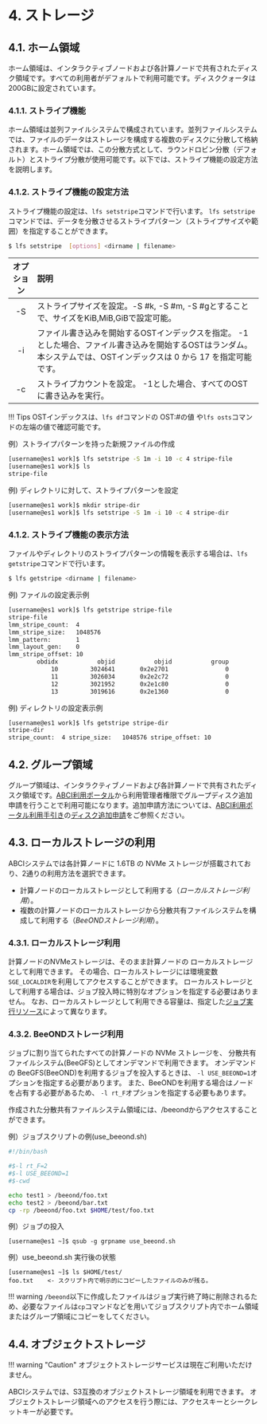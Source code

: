 # 4. ストレージ

## 4.1. ホーム領域

ホーム領域は、インタラクティブノードおよび各計算ノードで共有されたディスク領域です。すべての利用者がデフォルトで利用可能です。ディスククォータは200GBに設定されています。

### 4.1.1. ストライプ機能

ホーム領域は並列ファイルシステムで構成されています。並列ファイルシステムでは、ファイルのデータはストレージを構成する複数のディスクに分散して格納されます。ホーム領域では、この分散方式として、ラウンドロビン分散（デフォルト）とストライプ分散が使用可能です。以下では、ストライプ機能の設定方法を説明します。

### 4.1.2. ストライプ機能の設定方法

ストライプ機能の設定は、```lfs setstripe```コマンドで行います。 ```lfs setstripe```コマンドでは、データを分散させるストライプパターン（ストライプサイズや範囲）を指定することができます。

```bash
$ lfs setstripe  [options] <dirname | filename>
```

|オプション|説明|
|:--:|:---|
| -S|ストライプサイズを設定。-S #k, -S #m, -S #gとすることで、サイズをKiB,MiB,GiBで設定可能。 |
| -i|ファイル書き込みを開始するOSTインデックスを指定。 -1とした場合、ファイル書き込みを開始するOSTはランダム。本システムでは、OSTインデックスは 0 から 17 を指定可能です。 |
| -c|ストライプカウントを設定。 -1とした場合、すべてのOSTに書き込みを実行。 |

!!! Tips
    OSTインデックスは、```lfs df```コマンドの OST:#の値 や```lfs osts```コマンドの左端の値で確認可能です。

例）ストライプパターンを持った新規ファイルの作成
```bash
[username@es1 work]$ lfs setstripe -S 1m -i 10 -c 4 stripe-file
[username@es1 work]$ ls
stripe-file
```

例) ディレクトリに対して、ストライプパターンを設定
```bash
[username@es1 work]$ mkdir stripe-dir
[username@es1 work]$ lfs setstripe -S 1m -i 10 -c 4 stripe-dir
```

### 4.1.2. ストライプ機能の表示方法

ファイルやディレクトリのストライプパターンの情報を表示する場合は、```lfs getstripe```コマンドで行います。

```bash
$ lfs getstripe <dirname | filename>
```

例) ファイルの設定表示例
```bash
[username@es1 work]$ lfs getstripe stripe-file
stripe-file
lmm_stripe_count:  4
lmm_stripe_size:   1048576
lmm_pattern:       1
lmm_layout_gen:    0
lmm_stripe_offset: 10
        obdidx           objid           objid           group
            10         3024641       0x2e2701                0
            11         3026034       0x2e2c72                0
            12         3021952       0x2e1c80                0
            13         3019616       0x2e1360                0
```

例) ディレクトリの設定表示例
```bash
[username@es1 work]$ lfs getstripe stripe-dir
stripe-dir
stripe_count:  4 stripe_size:   1048576 stripe_offset: 10
```

## 4.2. グループ領域

グループ領域は、インタラクティブノードおよび各計算ノードで共有されたディスク領域です。[ABCI利用ポータル](https://portal.abci.ai/user/)から利用管理者権限でグループディスク追加申請を行うことで利用可能になります。追加申請方法については、[ABCI利用ポータル利用手引き](https://portal.abci.ai/docs/portal/ja/)の[ディスク追加申請](https://portal.abci.ai/docs/portal/ja/03/#352)をご参照ください。

## 4.3. ローカルストレージの利用

ABCIシステムでは各計算ノードに 1.6TB の NVMe ストレージが搭載されており、2通りの利用方法を選択できます。

- 計算ノードのローカルストレージとして利用する（*ローカルストレージ利用*）。
- 複数の計算ノードのローカルストレージから分散共有ファイルシステムを構成して利用する（*BeeONDストレージ利用*）。

### 4.3.1. ローカルストレージ利用

計算ノードのNVMeストレージは、そのまま計算ノードの
ローカルストレージとして利用できます。
その場合、ローカルストレージには環境変数`SGE_LOCALDIR`を利用してアクセスすることができます。
ローカルストレージとして利用する場合は、ジョブ投入時に特別なオプションを指定する必要はありません。
なお、ローカルストレージとして利用できる容量は、指定した[ジョブ実行リソース](03.md#32)によって異なります。

### 4.3.2. BeeONDストレージ利用

ジョブに割り当てられたすべての計算ノードの NVMe ストレージを、
分散共有ファイルシステム(BeeGFS)としてオンデマンドで利用できます。
オンデマンドの BeeGFS(BeeOND)を利用するジョブを投入するときは、
`-l USE_BEEOND=1`オプションを指定する必要があります。
また、BeeONDを利用する場合はノードを占有する必要があるため、
`-l rt_F`オプションを指定する必要もあります。

作成された分散共有ファイルシステム領域には、/beeondからアクセスすることができます。

例）ジョブスクリプトの例(use_beeond.sh)

```bash
#!/bin/bash

#$-l rt_F=2
#$-l USE_BEEOND=1
#$-cwd

echo test1 > /beeond/foo.txt
echo test2 > /beeond/bar.txt
cp -rp /beeond/foo.txt $HOME/test/foo.txt
```

例）ジョブの投入

```
[username@es1 ~]$ qsub -g grpname use_beeond.sh
```

例）use_beeond.sh 実行後の状態

```
[username@es1 ~]$ ls $HOME/test/
foo.txt    <- スクリプト内で明示的にコピーしたファイルのみが残る。
```

!!! warning
    `/beeond`以下に作成したファイルはジョブ実行終了時に削除されるため、必要なファイルは`cp`コマンドなどを用いてジョブスクリプト内でホーム領域またはグループ領域にコピーをしてください。

## 4.4. オブジェクトストレージ

!!! warning "Caution"
     オブジェクトストレージサービスは現在ご利用いただけません。

ABCIシステムでは、S3互換のオブジェクトストレージ領域を利用できます。
オブジェクトストレージ領域へのアクセスを行う際には、アクセスキーとシークレットキーが必要です。
